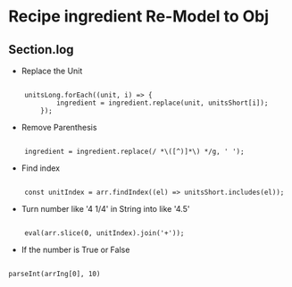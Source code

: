 # Recipe ingredient Re-Model to Obj

## Section.log

- Replace the Unit
<pre><code>  
    unitsLong.forEach((unit, i) => {
            ingredient = ingredient.replace(unit, unitsShort[i]);
        });
</code></pre>

- Remove Parenthesis
<pre><code>  
    ingredient = ingredient.replace(/ *\([^)]*\) */g, ' ');
</code></pre>

- Find index
<pre><code>  
    const unitIndex = arr.findIndex((el) => unitsShort.includes(el));
</code></pre>

- Turn number like '4 1/4' in String into like '4.5'
<pre><code>  
    eval(arr.slice(0, unitIndex).join('+'));
</code></pre>

- If the number is True or False
<pre><code>  
parseInt(arrIng[0], 10)
</code></pre>
